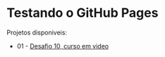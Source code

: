 # Testando o GitHub Pages
Projetos disponiveis:

<ul>
    <li>01 - <a href="desafio10/android.html" target="_self" rel="next">Desafio 10, curso em video</a></li>
</ul>

